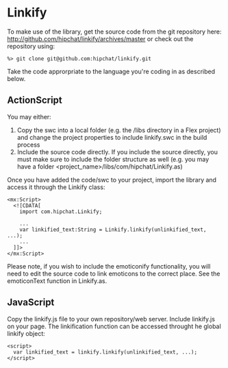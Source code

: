 Linkify
=======

To make use of the library, get the source code from the git repository here: http://github.com/hipchat/linkify/archives/master or check out the repository using:

    %> git clone git@github.com:hipchat/linkify.git

Take the code approrpriate to the language you're coding in as described below.


ActionScript
------------

You may either:

1. Copy the swc into a local folder (e.g. the /libs directory in a Flex project) and change the project properties to include linkify.swc in the build process
2. Include the source code directly.  If you include the source directly, you must make sure to include the folder structure as well (e.g. you may have a folder <project_name>/libs/com/hipchat/Linkify.as)

Once you have added the code/swc to your project, import the library and access it through the Linkify class:

    <mx:Script>
      <![CDATA[
        import com.hipchat.Linkify;
      
        ...
        var linkified_text:String = Linkify.linkify(unlinkified_text, ...);
        ...
      ]]>
    </mx:Script>

Please note, if you wish to include the emoticonify functionality, you will need to edit the source code to link emoticons to the correct place.  See the emoticonText function in Linkify.as.


JavaScript
----------

Copy the linkify.js file to your own repository/web server.  Include linkify.js on your page.  The linkification function can be accessed throught he global linkify object:

    <script>
      var linkified_text = linkify.linkify(unlinkified_text, ...);
    </script>
